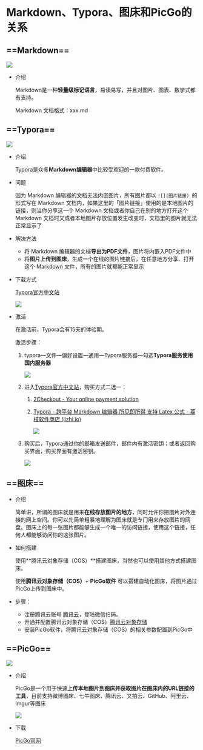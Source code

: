 # Markdown、Typora、图床和PicGo的关系



## ==Markdown==

![](https://lqr-1317479009.cos.ap-shanghai.myqcloud.com/80cb39dbb6fd5266d0162fdb3654802bd40734fa98e2.jpg)

- 介绍
  
  Markdown是一种**轻量级标记语言**，易读易写，并且对图片、图表、数学式都有支持。
  
  Markdown ⽂档格式：xxx.md
  
  



## ==Typora==

![](https://lqr-1317479009.cos.ap-shanghai.myqcloud.com/10001.png)

- 介绍

  Typora是众多**Markdown编辑器**中比较受欢迎的一款付费软件。



- 问题

  因为 Markdown 编辑器的⽂档⽆法内嵌图⽚，所有图⽚都以 `![](图⽚链接) `的 形式写在 Markdown ⽂档内，如果这⾥的「图⽚链接」使⽤的是本地图⽚的链接，则当你分享这⼀个 Markdown ⽂档或者你⾃⼰在别的地⽅打开这个 Markdown ⽂档时又或者本地图片存放位置发生改变时，⽂档⾥的图⽚就⽆法正常显示了



- 解决方法
  - 将 Markdown 编辑器的⽂档**导出为PDF文件**，图片将内嵌入PDF文件中
  - 将**图⽚上传到图床**，⽣成⼀个在线的图⽚链接后，在任意地⽅分享、打开这个 Markdown ⽂件，所有的图⽚就都能正常显示
    
    

- 下载方式

  [Typora官方中文站](https://typoraio.cn)

  ![](https://lqr-1317479009.cos.ap-shanghai.myqcloud.com/Typora-buy.JPG)







- 激活

  在激活前，Typora会有15天的体验期。

  激活步骤：

  1. typora—文件—偏好设置—通用—Typora服务器—勾选**Typora服务使用国内服务器**

     ![](https://lqr-1317479009.cos.ap-shanghai.myqcloud.com/Typora-set.JPG)

     

  2. 进入[Typora官方中文站](https://typoraio.cn)，购买方式二选一：

     1. [2Checkout - Your online payment solution](https://secure.2checkout.com/order/checkout.php?PRODS=37673796&QTY=1&CART=1&SHORT_FORM=1&ORDERSTYLE=nLWw4pa5hHU%3D&CARD=2&CURRENCY=CNY&LANGUAGES=en&PAY_TYPE=ALIPAY&__c=1)

     2. [Typora - 跨平台 Markdown 编辑器 所见即所得 支持 Latex 公式 - 荔枝软件商店 (lizhi.io)](https://store.lizhi.io/site/products/id/520?cid=lpuwt9hw)

        ![](https://lqr-1317479009.cos.ap-shanghai.myqcloud.com/Typora-buy.JPG)

        

  3. 购买后，Typora通过你的邮箱发送邮件，邮件内有激活密钥；或者返回购买界面，购买界面有激活密钥。

     ![](https://lqr-1317479009.cos.ap-shanghai.myqcloud.com/typora%E8%B4%AD%E4%B9%B01.png)

  

  

## ==图床==

- 介绍

  简单讲，所谓的图床就是⽤来**在线存放图⽚的地⽅**，同时允许你把图片对外连接的网上空间。你可以先简单粗暴地理解为图床就是专⻔⽤来存放图⽚的⽹盘。图床上的每⼀张图⽚都能够⽣成⼀个唯⼀的访问链接，使⽤这个链接，任何⼈都能够访问你的这张图⽚。



- 如何搭建

  使用**腾讯云对象存储（COS）**搭建图床，当然也可以使用其他方式搭建图床。

  使用**腾讯云对象存储（COS）**+ **PicGo软件** 可以搭建自动化图床，将图片通过PicGo上传到图床中。

  

- 步骤：
  - 注册腾讯云账号 [腾讯云](https://cloud.tencent.com/)，登陆微信扫码。
  - 开通并配置腾讯云对象存储（COS）[腾讯云对象存储](https://console.cloud.tencent.com/cos)
  - 安装PicGo软件，将腾讯云对象存储（COS）的相关参数配置到PicGo中
    
    

## ==PicGo==

![](https://lqr-1317479009.cos.ap-shanghai.myqcloud.com/PicGo-icon.png)

- 介绍

  PicGo是一个用于快速**上传本地图片到图床并获取图片在图床内的URL链接的工具**，目前支持微博图床、七牛图床、腾讯云、又拍云、GitHub、阿里云、Imgur等图床

  ![](https://lqr-1317479009.cos.ap-shanghai.myqcloud.com/v2-f220590559e8ab43e2feac88daaf0282_720w.png)



- 下载

  [PicGo官网](https://molunerfinn.com/PicGo/)



